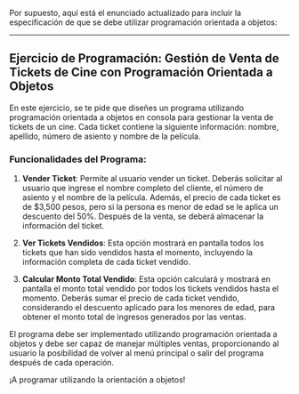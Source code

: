 Por supuesto, aquí está el enunciado actualizado para incluir la especificación de que se debe utilizar programación orientada a objetos:

---

## Ejercicio de Programación: Gestión de Venta de Tickets de Cine con Programación Orientada a Objetos

En este ejercicio, se te pide que diseñes un programa utilizando programación orientada a objetos en consola para gestionar la venta de tickets de un cine. Cada ticket contiene la siguiente información: nombre, apellido, número de asiento y nombre de la película.

### Funcionalidades del Programa:

1. **Vender Ticket**: Permite al usuario vender un ticket. Deberás solicitar al usuario que ingrese el nombre completo del cliente, el número de asiento y el nombre de la película. Además, el precio de cada ticket es de $3,500 pesos, pero si la persona es menor de edad se le aplica un descuento del 50%. Después de la venta, se deberá almacenar la información del ticket.

2. **Ver Tickets Vendidos**: Esta opción mostrará en pantalla todos los tickets que han sido vendidos hasta el momento, incluyendo la información completa de cada ticket vendido.

3. **Calcular Monto Total Vendido**: Esta opción calculará y mostrará en pantalla el monto total vendido por todos los tickets vendidos hasta el momento. Deberás sumar el precio de cada ticket vendido, considerando el descuento aplicado para los menores de edad, para obtener el monto total de ingresos generados por las ventas.

El programa debe ser implementado utilizando programación orientada a objetos y debe ser capaz de manejar múltiples ventas, proporcionando al usuario la posibilidad de volver al menú principal o salir del programa después de cada operación.

¡A programar utilizando la orientación a objetos!
